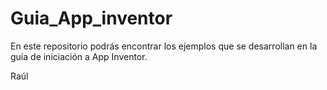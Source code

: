 # Guia_App_inventor
En este repositorio podrás encontrar los ejemplos que se desarrollan en la guía de iniciación a App Inventor.

Raúl
